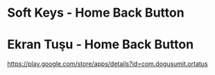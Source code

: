 # Soft Keys - Home Back Button
# Ekran Tuşu - Home Back Button
https://play.google.com/store/apps/details?id=com.dogusumit.ortatus
